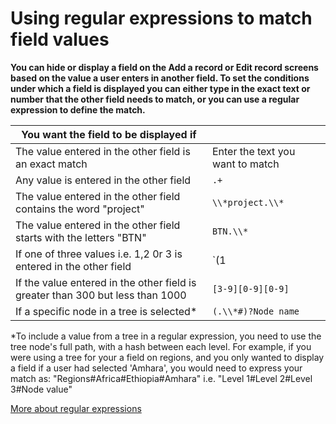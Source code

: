 

# Using regular expressions to match field values

**You can hide or display a field on the Add a record or Edit record screens based on the value a user enters in another field. To set the conditions under which a field is displayed you can either type in the exact text or number that the other field needs to match, or you can use a regular expression to define the match.**

| You want the field to be displayed if | &nbsp; |
| --- | --- |
| The value entered in the other field is an exact match | Enter the text you want to match |
| Any value is entered in the other field | `.+` |
| The value entered in the other field contains the word "project" | `\\*project.\\*` |
| The value entered in the other field starts with the letters "BTN" | `BTN.\\*` |
| If one of three values i.e. 1,2 0r 3 is entered in the other field | `(1|2|3)` |
| If the value entered in the other field is greater than 300 but less than 1000 | `[3-9][0-9][0-9]` |
| If a specific node in a tree is selected\* | `(.\\*#)?Node name` |

\*To include a value from a tree in a regular expression, you need to use the tree node's full path, with a hash between each level. For example, if you were using a tree for your a field on regions, and you only wanted to display a field if a user had selected 'Amhara', you would need to express your match as: "Regions#Africa#Ethiopia#Amhara" i.e. "Level 1#Level 2#Level 3#Node value"

[More about regular expressions](http://www.regular-expressions.info/tutorial.html)